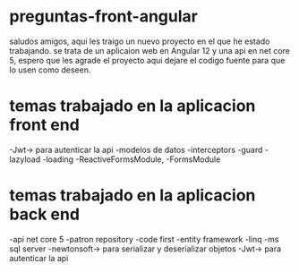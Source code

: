 # preguntas-front-angular

saludos amigos, aqui les traigo un nuevo proyecto en el que he estado trabajando. 
se trata de un aplicaion web en Angular 12 y una api en net core 5, espero que les agrade el proyecto aqui dejare el codigo fuente para que lo usen como deseen.

# temas trabajado en la aplicacion front end
-Jwt-> para autenticar la api
-modelos de datos
-interceptors
-guard
-lazyload
-loading
-ReactiveFormsModule,
-FormsModule

# temas trabajado en la aplicacion back end
-api net core 5
-patron repository
-code first
-entity framework
-linq
-ms sql server
-newtonsoft-> para serializar y deserializar objetos
-Jwt-> para autenticar la api
